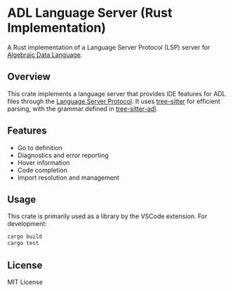 # ADL Language Server (Rust Implementation)

A Rust implementation of a Language Server Protocol (LSP) server for [Algebraic Data Language](https://github.com/adl-lang/adl).

## Overview

This crate implements a language server that provides IDE features for ADL files through the [Language Server Protocol](https://microsoft.github.io/language-server-protocol/). It uses [tree-sitter](https://tree-sitter.github.io/tree-sitter/) for efficient parsing, with the grammar defined in [tree-sitter-adl](https://github.com/alexytsu/tree-sitter-adl).

## Features

- Go to definition
- Diagnostics and error reporting
- Hover information
- Code completion
- Import resolution and management

## Usage

This crate is primarily used as a library by the VSCode extension. For development:

```bash
cargo build
cargo test
```

## License

MIT License
